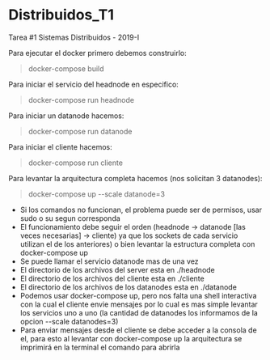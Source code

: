 # Distribuidos_T1
Tarea #1 Sistemas Distribuidos - 2019-I

Para ejecutar el docker primero debemos construirlo:

> docker-compose build

Para iniciar el servicio del headnode en especifico:

> docker-compose run headnode

Para iniciar un datanode hacemos:

> docker-compose run datanode

Para iniciar el cliente hacemos:

> docker-compose run cliente

Para levantar la arquitectura completa hacemos (nos solicitan 3 datanodes):

> docker-compose up --scale datanode=3

- Si los comandos no funcionan, el problema puede ser de permisos, usar sudo o su segun corresponda
- El funcionamiento debe seguir el orden (headnode -> datanode [las veces necesarias] -> cliente) ya que los sockets de cada servicio utilizan el de los anteriores) o bien levantar la estructura completa con docker-compose up
- Se puede llamar el servicio datanode mas de una vez
- El directorio de los archivos del server esta en ./headnode
- El directorio de los archivos del cliente esta en ./cliente
- El directorio de los archivos de los datanodes esta en ./datanode
- Podemos usar docker-compose up, pero nos falta una shell interactiva con la cual el cliente envie mensajes por lo cual es mas simple levantar los servicios uno a uno (la cantidad de datanodes los informamos de la opcion --scale datanodes=3)
- Para enviar mensajes desde el cliente se debe acceder a la consola de el, para esto al levantar con docker-compose up la arquitectura se imprimirá en la terminal el comando para abrirla

